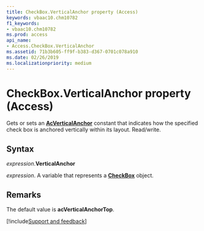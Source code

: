 ```yaml
---
title: CheckBox.VerticalAnchor property (Access)
keywords: vbaac10.chm10782
f1_keywords:
- vbaac10.chm10782
ms.prod: access
api_name:
- Access.CheckBox.VerticalAnchor
ms.assetid: 71b3b605-ff9f-b383-d367-0701c078a910
ms.date: 02/26/2019
ms.localizationpriority: medium
---
```



# CheckBox.VerticalAnchor property (Access)

Gets or sets an **[AcVerticalAnchor](Access.AcVerticalAnchor.md)** constant that indicates how the specified check box is anchored vertically within its layout. Read/write.


## Syntax

_expression_.**VerticalAnchor**

_expression_. A variable that represents a **[CheckBox](Access.CheckBox.md)** object.


## Remarks

The default value is **acVerticalAnchorTop**.




[!include[Support and feedback](~/includes/feedback-boilerplate.md)]